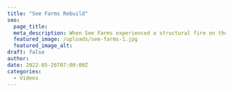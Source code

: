 ```yaml
---
title: "See Farms Rebuild"
seo:
  page_title:
  meta_description: When See Farms experienced a structural fire on their livestock farm, they were left without a hay storage shed in the middle of the busy baling season.
  featured_image: /uploads/see-farms-1.jpg
  featured_image_alt:
draft: false
author:
date: 2022-05-26T07:00:00Z
categories:
  - Videos
---
```


<script src="https://fast.wistia.com/embed/medias/puok70go1i.jsonp" async></script><script src="https://fast.wistia.com/assets/external/E-v1.js" async></script><div class="wistia_responsive_padding" style="padding:56.25% 0 0 0;position:relative;"><div class="wistia_responsive_wrapper" style="height:100%;left:0;position:absolute;top:0;width:100%;"><div class="wistia_embed wistia_async_puok70go1i videoFoam=true" style="height:100%;position:relative;width:100%"><div class="wistia_swatch" style="height:100%;left:0;opacity:0;overflow:hidden;position:absolute;top:0;transition:opacity 200ms;width:100%;"><img src="https://fast.wistia.com/embed/medias/puok70go1i/swatch" style="filter:blur(5px);height:100%;object-fit:contain;width:100%;" alt="" aria-hidden="true" onload="this.parentNode.style.opacity=1;" /></div></div></div></div>